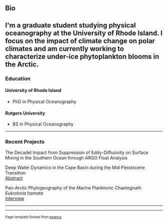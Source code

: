 ## Bio
I'm a graduate student studying physical oceanography at the University of Rhode Island.
 I focus on the impact of climate change on polar climates and am currently working to characterize under-ice 
 phytoplankton blooms in the Arctic.
---
### Education
#### University of Rhode Island
- PhD in Physical Oceanography
#### Rutgers University
- BS in Physical Oceanography
---
### Recent Projects
The Decadel Impact from Suppression of Eddy-Diffusivity on Surface Mixing in the Southern Ocean through
ARGO Float Analysis

Deep Water Dynamics in the Cape Basin during the Mid Pleistocene Transition  
[Abstract](https://www.ldeo.columbia.edu/sites/default/files/u1748/Passacantando_Abstract.pdf)

Pan-Arctic Phylogeography of the Marine Planktonic Chaetognath *Eukrohnia hamata*  
[Interview](https://www.mysticaquarium.org/learn/collegiate/reu/reu-cohort-2017/)

---




---
<p style="font-size:11px">Page template forked from <a href="https://github.com/evanca/quick-portfolio">evanca</a></p>
<!-- Remove above link if you don't want to attibute -->
